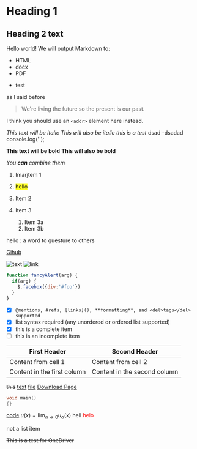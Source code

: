 # Heading 1
## Heading 2 text
  
Hello world!
We will output Markdown to:
- HTML
- docx
- PDF
+ test

as I said before
> We're living the future so
> the present is our past.

I think you should use an
`<addr>` element here instead.

*This text will be italic*
_This will also be italic_
_this is a test_
  dsad
  -dsadad
console.log('');



**This text will be bold**
__This will also be bold__

_You **can** combine them_

1. Imarjtem 1
1. <span style="background-color: #FFFF22">hello<span>
   
2. Item 2
3. Item 3
   1. Item 3a
   2. Item 3b
   
hello
   : a word to guesture to others

   [Gihub](https://guides.github.com/features/mastering-markdown/)
   
   ![text](https://guides.github.com/features/mastering-markdown/)
   ![link](https://commons.wikimedia.org/wiki/File:Wiki-black.png)
```javascript
function fancyAlert(arg) {
  if(arg) {
    $.facebox({div:'#foo'})
  }
}
```


- [x] `@mentions, #refs, [links](), **formatting**, and <del>tags</del> supported`
- [x] list syntax required (any unordered or ordered list supported)
- [x] this is a complete item
- [ ] this is an incomplete item

First Header | Second Header
------------ | -------------
Content from cell 1 | Content from cell 2
Content in the first column | Content in the second column



~~this~~
[text](https://link)
[file](workspace/log.md)
<a href="./product/download.html" target="_top">Download Page</a>

```c++
void main()
{}
```
[code](/get-pip.py)
$u(x) = \lim_{\alpha \to 0}u_{\alpha}(x)$
hell
<span style="color:red">helo</span>

[//]: # (Hello)
    not a list item

~~This is a test for OneDriver~~

